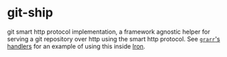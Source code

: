 # git-ship

git smart http protocol implementation, a framework agnostic helper for serving
a git repository over http using the smart http protocol. See [`grarr`'s
handlers][] for an example of using this inside [Iron][].

[`grarr`'s handlers]: https://github.com/Nemo157/grarr/tree/b9fe8e0c1cbc91960d1ae42c8ac49910426c441e/src/handler/git_smart_http
[Iron]: http://ironframework.io
